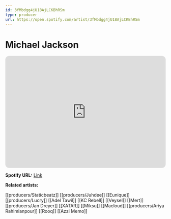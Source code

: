 ```yaml
---
id: 3fMbdgg4jU18AjLCKBhRSm
type: producer
url: https://open.spotify.com/artist/3fMbdgg4jU18AjLCKBhRSm
---
```

# Michael Jackson

<iframe style="border-radius:12px" src="https://open.spotify.com/embed/artist/3fMbdgg4jU18AjLCKBhRSm" width="100%" height="352" frameBorder="0" allowfullscreen="" allow="autoplay; clipboard-write; encrypted-media; fullscreen; picture-in-picture" loading="lazy"></iframe>

**Spotify URL:** [Link](https://open.spotify.com/artist/3fMbdgg4jU18AjLCKBhRSm)

**Related artists:**

[[producers/Staticbeatz]]
[[producers/Juhdee]]
[[Eunique]]
[[producers/Lucry]]
[[Adel Tawil]]
[[KC Rebell]]
[[Veysel]]
[[Mert]]
[[producers/Jan Dreyer]]
[[XATAR]]
[[Miksu]]
[[Macloud]]
[[producers/Ariya Rahimianpour]]
[[Rooq]]
[[Azzi Memo]]
